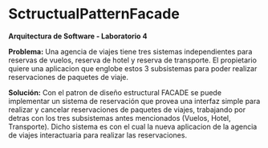 # SctructualPatternFacade

**Arquitectura de Software - Laboratorio 4**

**Problema:** Una agencia de viajes tiene tres sistemas independientes para reservas de vuelos, reserva de hotel y reserva de transporte. 
El propietario quiere una aplicacion que englobe estos 3 subsistemas para poder realizar reservaciones de paquetes de viaje.

**Solución:** Con el patron de diseño estructural FACADE se puede implementar un sistema de reservación que provea una interfaz simple para realizar y cancelar reservaciones de paquetes de viajes, trabajando por detras con los tres subsistemas antes mencionados (Vuelos, Hotel, Transporte).
Dicho sistema es con el cual la nueva aplicacion de la agencia de viajes interactuaria para realizar las reservaciones.
